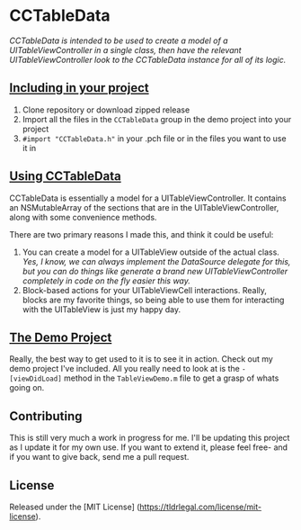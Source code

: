 # CCTableData

*CCTableData is intended to be used to create a model of a UITableViewController in a single class, then have the relevant UITableViewController look to the CCTableData instance for all of its logic.*

## <u>Including in your project</u>

1. Clone repository or download zipped release
2. Import all the files in the `CCTableData` group in the demo project into your project
3. `#import "CCTableData.h"` in your .pch file or in the files you want to use it in

## <u>Using CCTableData</u>

CCTableData is essentially a model for a UITableViewController. It contains an NSMutableArray of the sections that are in the UITableViewController, along with some convenience methods.

There are two primary reasons I made this, and think it could be useful:

1. You can create a model for a UITableView outside of the actual class. *Yes, I know, we can always implement the DataSource delegate for this, but you can do things like generate a brand new UITableViewController completely in code on the fly easier this way.*
2. Block-based actions for your UITableViewCell interactions. Really, blocks are my favorite things, so being able to use them for interacting with the UITableView is just my happy day.

## <u>The Demo Project</u>

Really, the best way to get used to it is to see it in action.
Check out my demo project I've included. All you really need to look at is the `-[viewDidLoad]` method in the `TableViewDemo.m` file to get a grasp of whats going on.

## Contributing

This is still very much a work in progress for me. I'll be updating this project as I update it for my own use. If you want to extend it, please feel free- and if you want to give back, send me a pull request. 

## License

Released under the [MIT License] (https://tldrlegal.com/license/mit-license).